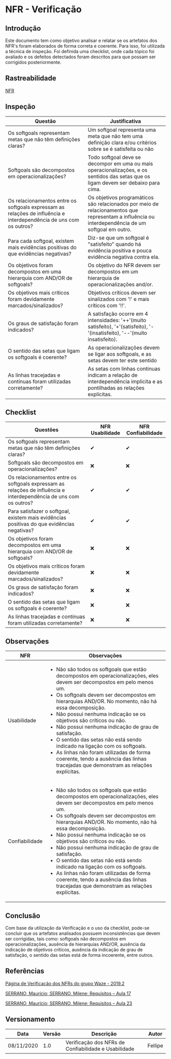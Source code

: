# NFR - Verificação

## Introdução

Este documento tem como objetivo analisar e relatar se os artefatos dos NFR's foram elaborados de forma correta e coerente. Para isso, foi utilizada a técnica de inspeção. Foi definida uma checklist, onde cada tópico foi avaliado e os defeitos detectados foram descritos para que possam ser corrigidos posteriormente.

## Rastreabilidade

[NFR](../../Modeling/NFRFramework.md)

## Inspeção

Questão | Justificativa
------- | -------------
Os softgoals representam metas que não têm definições claras? | Um softgoal representa uma meta que não tem uma definição clara e/ou critérios sobre se é satisfeita ou não
Softgoals são decompostos em operacionalizações? | Todo softgoal deve se decompor em uma ou mais operacionalizações, e os sentidos das setas que os ligam devem ser debaixo para cima.
Os relacionamentos entre os softgoals expressam as relações de influência e interdependência de uns com os outros? | Os objetivos programáticos são relacionados por meio de relacionamentos que representam a influência ou interdependência de um softgoal em outro.
Para cada softgoal, existem mais evidências positivas do que evidências negativas? | Diz-se que um softgoal é "satisfeito" quando há evidência positiva e pouca evidência negativa contra ela.
Os objetivos foram decompostos em uma hierarquia com AND/OR de softgoals? | Os objetivo do NFR devem ser decompostos em um hierarquia de operacionalizações and/or.
Os objetivos mais críticos foram devidamente marcados/sinalizados? | Objetivos críticos devem ser sinalizados com '!' e mais críticos com '!!'.
Os graus de satisfação foram indicados? | A satisfação ocorre em 4 intensidades: '++'(muito satisfeito), '+'(satisfeito), '-'(insatisfeito), '--'(muito insatisfeito).
O sentido das setas que ligam os softgoals é coerente? | As operacionalizações devem se ligar aos softgoals, e as setas devem ter este sentido
As linhas tracejadas e contínuas foram utilizadas corretamente? | As setas com linhas continuas indicam a relação de interdependência implicita e as pontilhadas as relações explícitas.

## Checklist

Questões | NFR Usabilidade | NFR Confiabilidade
-------- | --------------- | ------------------
Os softgoals representam metas que não têm definições claras? | ✔ | ✔
Softgoals são decompostos em operacionalizações? | ❌ | ❌
Os relacionamentos entre os softgoals expressam as relações de influência e interdependência de uns com os outros? | ✔ | ✔
Para satisfazer o softgoal, existem mais evidências positivas do que evidências negativas? | ✔ | ✔
Os objetivos foram decompostos em uma hierarquia com AND/OR de softgoals? | ❌ | ❌
Os objetivos mais críticos foram devidamente marcados/sinalizados? | ❌ | ❌
Os graus de satisfação foram indicados? | ❌ | ❌
O sentido das setas que ligam os softgoals é coerente? | ❌ | ❌
As linhas tracejadas e contínuas foram utilizadas corretamente? | ❌ | ❌

## Observações

NFR     | Observações
------- | -----------
Usabilidade | <ul><li>Não são todos os softgoals que estão decompostos em operacionalizações, eles devem ser decompostos em pelo menos um.</li><li>Os softgoals devem ser decompostos em hierarquias AND/OR. No momento, não há essa decomposição.</li><li>Não possui nenhuma indicação se os objetivos são críticos ou não.</li><li>Não possui nenhuma indicação de grau de satisfação.</li><li>O sentido das setas não está sendo indicado na ligação com os softgoals.</li><li>As linhas não foram utilizadas de forma coerente, tendo a ausência das linhas tracejadas que demonstram as relações explícitas.</li></ul>
Confiabilidade | <ul><li>Não são todos os softgoals que estão decompostos em operacionalizações, eles devem ser decompostos em pelo menos um.</li><li>Os softgoals devem ser decompostos em hierarquias AND/OR. No momento, não há essa decomposição.</li><li>Não possui nenhuma indicação se os objetivos são críticos ou não.</li><li>Não possui nenhuma indicação de grau de satisfação.</li><li>O sentido das setas não está sendo indicado na ligação com os softgoals.</li><li>As linhas não foram utilizadas de forma coerente, tendo a ausência das linhas tracejadas que demonstram as relações explícitas.</li></ul>

## Conclusão

Com base da utilização da Verificação e o uso da checklist, pode-se concluir que os artefatos analisados possuem inconsistências que devem ser corrigidas, tais como: softgoals não decompostos em operacionalizações, ausência de hierarquias AND/OR, ausência da indicação de objetivos críticos, ausência da indicação de grau de satisfação, o sentido das setas está de forma incoerente, entre outros.

## Referências

[Página de Verificação dos NFRs do grupo Waze - 2019.2](https://requisitos-de-software.github.io/2019.2-Waze/Verificacao-NFR/)

[SERRANO, Maurício; SERRANO, Milene; Requisitos – Aula 17](https://aprender3.unb.br/pluginfile.php/426768/mod_resource/content/1/Requisitos%20-%20Aula%20019a.pdf)

[SERRANO, Maurício; SERRANO, Milene; Requisitos – Aula 23](https://aprender3.unb.br/pluginfile.php/426773/mod_resource/content/2/Requisitos%20-%20Aula%20023.pdf)

## Versionamento
Data | Versão | Descrição | Autor 
---- | ------ | --------- | --------
08/11/2020 | 1.0 | Verificação dos NFRs de Confiabilidade e Usabilidade | Fellipe